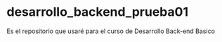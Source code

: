 # desarrollo_backend_prueba01
Es el repositorio que usaré para el curso de Desarrollo Back-end Basico
